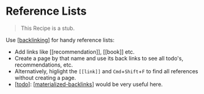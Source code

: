 # Reference Lists

> This Recipe is a stub.

Use [[backlinking]] for handy reference lists:

- Add links like [[recommendation]], [[book]] etc.
- Create a page by that name and use its back links to see all todo's, recommendations, etc.
- Alternatively, higlight the `[[link]]` and `Cmd`+`Shift`+`F` to find all references without creating a page.
- [[todo]]: [[materialized-backlinks]] would be very useful here.

[//begin]: # "Autogenerated link references for markdown compatibility"
[backlinking]: backlinking "Backlinking"
[todo]: todo "Todo"
[materialized-backlinks]: materialized-backlinks "Materialized Backlinks"
[//end]: # "Autogenerated link references"
